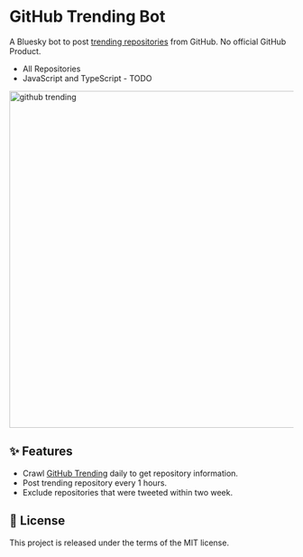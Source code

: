 # GitHub Trending Bot

A Bluesky bot to post [trending repositories](https://github.com/trending) from GitHub. No official GitHub Product.

- All Repositories
- JavaScript and TypeScript - TODO

<a href="https://bsky.app/profile/github-trending.bsky.social"><img width="597" alt="github trending" src="https://github.com/kawamataryo/bsky-github-trending-bot/assets/11070996/10acaa77-eb78-4f76-97ef-bc715f776173"></a>

## ✨ Features

- Crawl [GitHub Trending](https://github.com/trending) daily to get repository information.
- Post trending repository every 1 hours.
- Exclude repositories that were tweeted within two week.

## 📃 License

This project is released under the terms of the MIT license.
